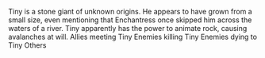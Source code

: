 Tiny is a stone giant of unknown origins. He appears to have grown from a small size, even mentioning that  Enchantress once skipped him across the waters of a river. Tiny apparently has the power to animate rock, causing avalanches at will.
Allies meeting Tiny
Enemies killing Tiny
Enemies dying to Tiny
Others
